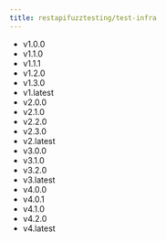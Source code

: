 ```yaml
---
title: restapifuzztesting/test-infra
---
```

- v1.0.0
- v1.1.0
- v1.1.1
- v1.2.0
- v1.3.0
- v1.latest
- v2.0.0
- v2.1.0
- v2.2.0
- v2.3.0
- v2.latest
- v3.0.0
- v3.1.0
- v3.2.0
- v3.latest
- v4.0.0
- v4.0.1
- v4.1.0
- v4.2.0
- v4.latest
